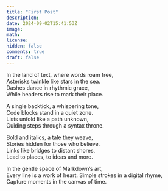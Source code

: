 ```yaml
---
title: "First Post"
description:
date: 2024-09-02T15:41:53Z
image:
math:
license:
hidden: false
comments: true
draft: false
---
```


In the land of text, where words roam free,<br>
Asterisks twinkle like stars in the sea.<br>
Dashes dance in rhythmic grace,<br>
While headers rise to mark their place.

A single backtick, a whispering tone,<br>
Code blocks stand in a quiet zone.<br>
Lists unfold like a path unknown,<br>
Guiding steps through a syntax throne.

Bold and italics, a tale they weave,<br>
Stories hidden for those who believe.<br>
Links like bridges to distant shores,<br>
Lead to places, to ideas and more.

In the gentle space of Markdown’s art,<br>
Every line is a work of heart.
Simple strokes in a digital rhyme,<br>
Capture moments in the canvas of time.
